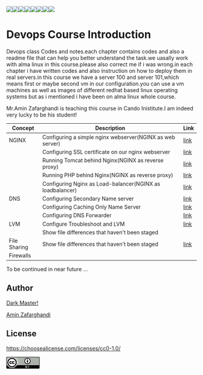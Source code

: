 
<img src="https://img.shields.io/badge/Linux-FCC624?style=for-the-badge&logo=linux&logoColor=black"><img src="https://img.shields.io/badge/Ansible-000000?style=for-the-badge&logo=ansible&logoColor=white"><img src="https://img.shields.io/badge/Python-FFD43B?style=for-the-badge&logo=python&logoColor=blue"><img src="https://img.shields.io/badge/Nginx-009639?style=for-the-badge&logo=nginx&logoColor=white"><img src="https://img.shields.io/badge/Docker-2CA5E0?style=for-the-badge&logo=docker&logoColor=white"><img src="https://img.shields.io/badge/Shell_Script-121011?style=for-the-badge&logo=gnu-bash&logoColor=white"><img src="https://img.shields.io/badge/VSCode-0078D4?style=for-the-badge&logo=visual%20studio%20code&logoColor=white"><img src="https://img.shields.io/badge/VIM-%2311AB00.svg?&style=for-the-badge&logo=vim&logoColor=white">


# Devops Course Introduction
<p>Devops class Codes and notes.each chapter contains codes and also a readme file that can help you better understand the task.we uasally work with alma linux in this course.please also correct me if i was wrong.in each chapter i have written codes and also instruction on how to deploy them in real servers.in this course we have a server 100 and server 101,which means first or maybe second vm in our configuration.you can use a vm machines as well as images of different redhat based linux operating systems but as i mentioned i have been on alma linux whole course.</p>
<p>Mr.Amin Zafarghandi is teaching this course in Cando Inistitute.I am indeed very lucky to be his student!</p>
 

 | Concept  | Description  | Link  |
 | ---  | ---  | --  |
 | NGINX  | Configuring a simple nginx webserver(NGINX as web server)  |<a href="https://github.com/pakoti/Devops_Course/tree/main/1.NGINX/1.Simple_WebServer">link</a> |
 |   | Configuring SSL certificate on our nginx webserver  |<a href="https://github.com/pakoti/Devops_Course/tree/main/1.NGINX/2.Configuring_SSL">link</a> |
 |   | Running Tomcat behind Nginx(NGINX as reverse proxy) |<a href="https://github.com/pakoti/Devops_Course/tree/main/1.NGINX/3.Tomcat_Behind_nginx">link</a> |
 |   | Running PHP behind Nginx(NGINX as reverse proxy)  |<a href="https://github.com/pakoti/Devops_Course/tree/main/1.NGINX/4.Load_Balancer">link</a> |
 |   | Configuring Nginx as Load-balancer(NGINX as loadbalancer)  |<a href="https://github.com/pakoti/Devops_Course/tree/main/1.NGINX/5.php-nginx">link</a> |
 | DNS  | Configuring Secondary Name server  |<a href="https://github.com/pakoti/Devops_Course/tree/main/2.DNS_Concepts">link</a> |
 |   | Configuring Caching Only Name Server  |<a href="https://github.com/pakoti/Devops_Course/tree/main/2.DNS_Concepts">link</a> |
 |   | Configuring DNS Forwarder  |<a href="https://github.com/pakoti/Devops_Course/tree/main/2.DNS_Concepts">link</a> |
 | LVM  | Configure Troubleshoot and LVM  |<a href="https://github.com/pakoti/Devops_Course/tree/main/3.Configuring%20LVM">link</a> |
 |   | Show file differences that haven't been staged  |  |
 | File Sharing   | Show file differences that haven't been staged  |<a href="https://github.com/pakoti/Devops_Course/tree/main/4.File%20Sharing">link</a>  |
 | Firewalls  |   |  |


<p>To be continued in near future ...</p>


## Author

[Dark Master!](https://github.com/pakoti)

[Amin Zafarghandi](https://ir.linkedin.com/in/amin-zafarghandi-b9556b134)


## License

https://choosealicense.com/licenses/cc0-1.0/


<img src=88x31.png>


## 